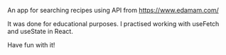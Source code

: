 An app for searching recipes using API from https://www.edamam.com/ 

It was done for educational purposes. I practised working with useFetch and useState in React.

Have fun with it!
